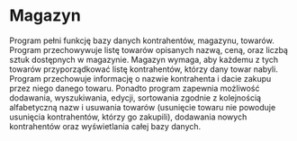 # Magazyn
Program pełni funkcję bazy danych kontrahentów, magazynu, towarów. Program przechowywuje listę towarów opisanych nazwą, ceną, oraz liczbą sztuk dostępnych w magazynie. Magazyn wymaga, aby każdemu z tych towarów przyporządkować listę kontrahentów, którzy dany towar nabyli. Program przechowuje informację o nazwie kontrahenta i dacie zakupu przez niego danego towaru. Ponadto program zapewnia możliwość dodawania, wyszukiwania, edycji, sortowania zgodnie z kolejnością alfabetyczną nazw i usuwania towarów (usunięcie towaru nie powoduje usunięcia kontrahentów, którzy go zakupili), dodawania nowych kontrahentów oraz wyświetlania całej bazy danych.
